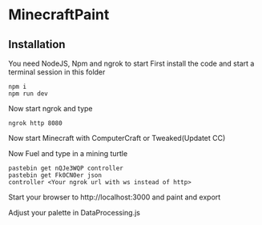 ﻿# MinecraftPaint

## Installation

You need NodeJS, Npm and ngrok to start
First install the code and start a terminal session in this folder

```
npm i
npm run dev
```

Now start ngrok and type

```
ngrok http 8080
```

Now start Minecraft with ComputerCraft or Tweaked(Updatet CC)



Now Fuel and type in a mining turtle

```
pastebin get nQJe3WQP controller
pastebin get Fk0CN0er json
controller <Your ngrok url with ws instead of http>
```

Start your browser to http://localhost:3000 and paint and export

Adjust your palette in DataProcessing.js
